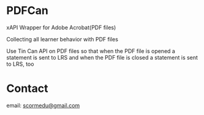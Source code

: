 PDFCan
======

xAPI Wrapper for Adobe Acrobat(PDF files)

Collecting all learner behavior with PDF files

Use Tin Can API on PDF files so that when the PDF file is opened a statement is sent to LRS and when the PDF file is closed a statement is sent to LRS, too

Contact
======
email: scormedu@gmail.com
